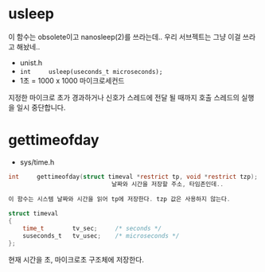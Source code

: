 # usleep

이 함수는 obsolete이고 nanosleep(2)를 쓰라는데.. 우리 서브젝트는 그냥 이걸 쓰라고 해놨네..

- unist.h
- `int     usleep(useconds_t microseconds);`
- 1초 = 1000 x 1000 마이크로세컨드

지정한 마이크로 초가 경과하거나 신호가 스레드에 전달 될 때까지 호출 스레드의 실행을 일시 중단합니다.



# gettimeofday

- sys/time.h

```C
int     gettimeofday(struct timeval *restrict tp, void *restrict tzp);
                             날짜와 시간을 저장할 주소, 타임존인데..
                          
이 함수는 시스템 날짜와 시간을 읽어 tp에 저장한다. tzp 값은 사용하지 않는다.
                             
struct timeval
{
    time_t        tv_sec;     /* seconds */
    suseconds_t   tv_usec;    /* microseconds */
};

```

현재 시간을 초, 마이크로초 구조체에 저장한다.
